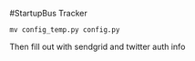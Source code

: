 #StartupBus Tracker

```
mv config_temp.py config.py
```

Then fill out with sendgrid and twitter auth info
